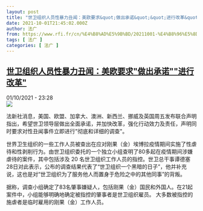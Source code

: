 ```yaml
---
layout: post
title: "世卫组织人员性暴力丑闻：美欧要求&quot;做出承诺&quot;&quot;进行改革&quot;"
date: 2021-10-01T21:45:02.000Z
author: 法广
from: https://www.rfi.fr/cn/%E4%B8%AD%E5%9B%BD/20211001-%E4%B8%96%E5%8D%AB%E7%BB%84%E7%BB%87%E4%BA%BA%E5%91%98%E6%80%A7%E6%9A%B4%E5%8A%9B%E4%B8%91%E9%97%BB-%E7%BE%8E%E6%AC%A7%E8%A6%81%E6%B1%82-%E5%81%9A%E5%87%BA%E6%89%BF%E8%AF%BA-%E8%BF%9B%E8%A1%8C%E6%94%B9%E9%9D%A9
tags: [ 法广 ]
categories: [ 法广 ]
---
```

<!--1633124702000-->
[世卫组织人员性暴力丑闻：美欧要求&quot;做出承诺&quot;&quot;进行改革&quot;](https://www.rfi.fr/cn/%E4%B8%AD%E5%9B%BD/20211001-%E4%B8%96%E5%8D%AB%E7%BB%84%E7%BB%87%E4%BA%BA%E5%91%98%E6%80%A7%E6%9A%B4%E5%8A%9B%E4%B8%91%E9%97%BB-%E7%BE%8E%E6%AC%A7%E8%A6%81%E6%B1%82-%E5%81%9A%E5%87%BA%E6%89%BF%E8%AF%BA-%E8%BF%9B%E8%A1%8C%E6%94%B9%E9%9D%A9)
------

<div>
<div>01/10/2021 - 23:28</div><img src="https://s.rfi.fr/media/display/8df64540-22fe-11ec-9388-005056a90284/2021-10-01T111527Z_540817309_RC2Z0Q9D7OIJ_RTRMADP_3_CONGO-EBOLA-WHO-TEDROS.JPG"><div >                    <p>法新社消息，美国、欧盟、加拿大、澳洲、新西兰、挪威及英国周五发布联合声明指出，希望世卫领导层做出全面承诺，并加快改革，强化行动效力及责任，声明同时要求对性丑闻事件立即进行"彻底和详细的调查"。</p><p>世界卫生组织的一些工作人员被查出在应对刚果（金）埃博拉疫情期间实施了性虐待和性剥削行为。由世卫组织委托的一个独立小组查明了80多起在疫情期间涉嫌虐待的案件，其中包括涉及 20 名世卫组织工作人员的指控。世卫总干事谭德塞28日对此表示，公布的调查结果代表了“世卫组织一个黑暗的日子”，他并补充说，这也是对“世卫组织为了服务他人而置身于危险之中的其他同事”的背叛。</p><p>据称，调查小组确定了83名肇事嫌疑人，包括刚果（金）国民和外国人。在21起案件中，小组能够明确地确定被指控的肇事者是世卫组织雇员。 大多数被指控的施虐者是临时雇用的刚果（金）工作人员。</p>                                            <div data-selfpromo-newsletter>    </div>    <div data-selfpromo-app>    </div>                </div>
</div>
